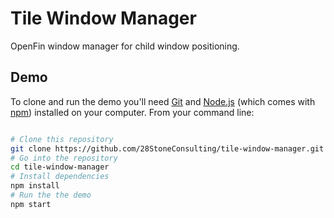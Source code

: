 # Tile Window Manager

OpenFin window manager for child window positioning.

## Demo

To clone and run the demo you'll need [Git](https://git-scm.com) and [Node.js](https://nodejs.org/en/download/) (which comes with [npm](http://npmjs.com)) installed on your computer. From your command line:

```bash

# Clone this repository
git clone https://github.com/28StoneConsulting/tile-window-manager.git
# Go into the repository
cd tile-window-manager
# Install dependencies
npm install
# Run the the demo
npm start
```

